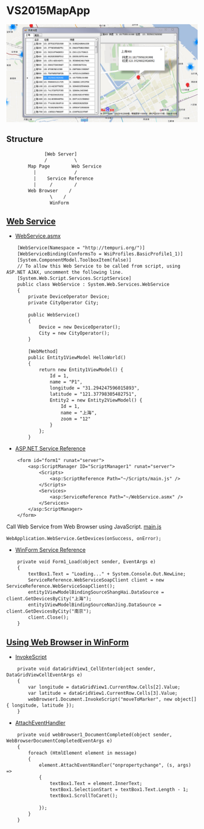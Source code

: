 # VS2015MapApp

![BaiduMapWinForm](https://raw.githubusercontent.com/marskid/marskid.github.io/master/2017/09/BaiduMapWinForm.png)

## Structure

```
              [Web Server]
              /          \
        Map Page        Web Service
          |              /
          |    Service Reference
          |     /        /  
        Web Browser    /
                \    /
                WinForm
```

## [Web Service](https://docs.microsoft.com/en-us/dotnet/framework/wcf/samples/interoperating-with-asmx-web-services)

* [WebService.asmx](https://github.com/marskid/VS2015MapApp/blob/master/MapApplication/WebApplication/WebService.asmx.cs)

```
    [WebService(Namespace = "http://tempuri.org/")]
    [WebServiceBinding(ConformsTo = WsiProfiles.BasicProfile1_1)]
    [System.ComponentModel.ToolboxItem(false)]
    // To allow this Web Service to be called from script, using ASP.NET AJAX, uncomment the following line. 
    [System.Web.Script.Services.ScriptService]
    public class WebService : System.Web.Services.WebService
    {
        private DeviceOperator Device;
        private CityOperator City;

        public WebService()
        {
            Device = new DeviceOperator();
            City = new CityOperator();
        }

        [WebMethod]
        public Entity1ViewModel HelloWorld()
        {
            return new Entity1ViewModel() {
                Id = 1,
                name = "P1",
                longitude = "31.294247596015893",
                latitude = "121.37798305482751",
                Entity2 = new Entity2ViewModel() {
                    Id = 1,
                    name = "上海",
                    zoom = "12"
                }
            };
        }
```

* [ASP.NET Service Reference](https://github.com/marskid/VS2015MapApp/blob/master/MapApplication/WebApplication/Index.aspx)

```
    <form id="form1" runat="server">
        <asp:ScriptManager ID="ScriptManager1" runat="server">
            <Scripts>
                <asp:ScriptReference Path="~/Scripts/main.js" />
            </Scripts>
            <Services>
                <asp:ServiceReference Path="~/WebService.asmx" />
            </Services>
        </asp:ScriptManager>
    </form>
```

Call Web Service from Web Browser using JavaScript. [main.js](https://github.com/marskid/VS2015MapApp/blob/master/MapApplication/WebApplication/Scripts/main.js)
```
WebApplication.WebService.GetDevices(onSuccess, onError);
```

* [WinForm Service Reference](https://github.com/marskid/VS2015MapApp/blob/master/MapApplication/MapWinFormsApplication/Form1.cs)

```
    private void Form1_Load(object sender, EventArgs e)
    {
        textBox1.Text = "Loading..." + System.Console.Out.NewLine;
        ServiceReference.WebServiceSoapClient client = new ServiceReference.WebServiceSoapClient();
        entity1ViewModelBindingSourceShangHai.DataSource = client.GetDevicesByCity("上海");
        entity1ViewModelBindingSourceNanJing.DataSource = client.GetDevicesByCity("南京");
        client.Close();
    }
```

## [Using Web Browser in WinForm](https://github.com/marskid/VS2015MapApp/blob/master/MapApplication/MapWinFormsApplication/Form1.cs)

* [InvokeScript](https://msdn.microsoft.com/en-us/library/cc491132(v=vs.110).aspx)

```
    private void dataGridView1_CellEnter(object sender, DataGridViewCellEventArgs e)
    {
        var longitude = dataGridView1.CurrentRow.Cells[2].Value;
        var latitude = dataGridView1.CurrentRow.Cells[3].Value;
        webBrowser1.Document.InvokeScript("moveToMarker", new object[] { longitude, latitude });
    }
```
* [AttachEventHandler](https://msdn.microsoft.com/en-us/library/system.windows.forms.htmldocument.attacheventhandler(v=vs.110).aspx)

```
    private void webBrowser1_DocumentCompleted(object sender, WebBrowserDocumentCompletedEventArgs e)
    {
        foreach (HtmlElement element in message)
        {
            element.AttachEventHandler("onpropertychange", (s, args) =>
            {
                textBox1.Text = element.InnerText;
                textBox1.SelectionStart = textBox1.Text.Length - 1;
                textBox1.ScrollToCaret();

            });
        }
    }
```
